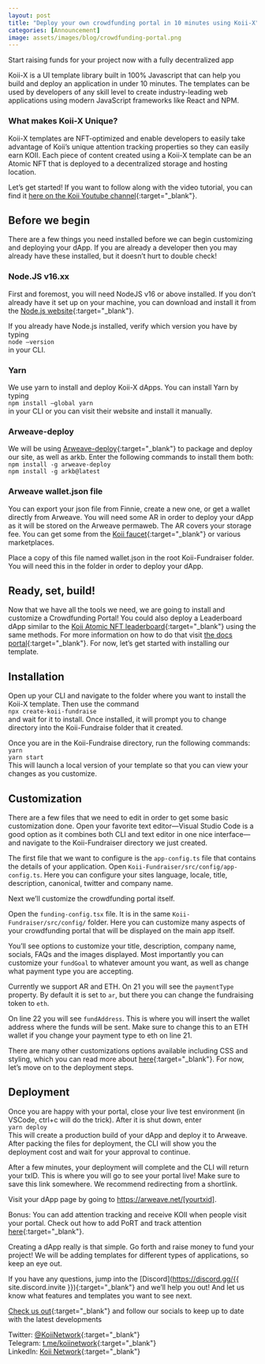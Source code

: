 ```yaml
---
layout: post
title: "Deploy your own crowdfunding portal in 10 minutes using Koii-X"
categories: [Announcement]
image: assets/images/blog/crowdfunding-portal.png
---
```


Start raising funds for your project now with a fully decentralized app

Koii-X is a UI template library built in 100% Javascript that can help you build and deploy an application in under 10 minutes. The templates can be used by developers of any skill level to create industry-leading web applications using modern JavaScript frameworks like React and NPM.

### What makes Koii-X Unique?

Koii-X templates are NFT-optimized and enable developers to easily take advantage of Koii’s unique attention tracking properties so they can easily earn KOII. Each piece of content created using a Koii-X template can be an Atomic NFT that is deployed to a decentralized storage and hosting location.

Let’s get started! If you want to follow along with the video tutorial, you can find it [here on the Koii Youtube channel](https://youtu.be/PBJDM_ZY2WI){:target="\_blank"}.

## Before we begin

There are a few things you need installed before we can begin customizing and deploying your dApp. If you are already a developer then you may already have these installed, but it doesn’t hurt to double check!

### Node.JS v16.xx

First and foremost, you will need NodeJS v16 or above installed. If you don’t already have it set up on your machine, you can download and install it from the [Node.js website](https://nodejs.org/en/){:target="\_blank"}.

If you already have Node.js installed, verify which version you have by typing<br/>
`node –version`
<br/>in your CLI.

### Yarn

We use yarn to install and deploy Koii-X dApps. You can install Yarn by typing<br/>
`npm install –global yarn`
<br/>in your CLI or you can visit their website and install it manually.

### Arweave-deploy

We will be using [Arweave-deploy](https://docs.koii.network/build-dapps-with-koii/template-library/deploy){:target="\_blank"} to package and deploy our site, as well as arkb. Enter the following commands to install them both:<br/>
`npm install -g arweave-deploy`<br/>
`npm install -g arkb@latest`

### Arweave wallet.json file

You can export your json file from Finnie, create a new one, or get a wallet directly from Arweave. You will need some AR in order to deploy your dApp as it will be stored on the Arweave permaweb. The AR covers your storage fee. You can get some from the [Koii faucet](https://koi.rocks/faucet){:target="\_blank"} or various marketplaces.

Place a copy of this file named wallet.json in the root Koii-Fundraiser folder. You will need this in the folder in order to deploy your dApp.

## Ready, set, build!

Now that we have all the tools we need, we are going to install and customize a Crowdfunding Portal! You could also deploy a Leaderboard dApp similar to the [Koii Atomic NFT leaderboard](https://koi.rocks/){:target="\_blank"} using the same methods. For more information on how to do that visit [the docs portal](https://docs.koii.network/build-dapps-with-koii/template-library/leaderboard-app){:target="\_blank"}. For now, let’s get started with installing our template.

## Installation

Open up your CLI and navigate to the folder where you want to install the Koii-X template. Then use the command<br/>
`npx create-koii-fundraise`
<br/>and wait for it to install. Once installed, it will prompt you to change directory into the Koii-Fundraise folder that it created.

Once you are in the Koii-Fundraise directory, run the following commands:<br/>
`yarn`<br/>
`yarn start`<br/>
This will launch a local version of your template so that you can view your changes as you customize.

## Customization

There are a few files that we need to edit in order to get some basic customization done. Open your favorite text editor—Visual Studio Code is a good option as it combines both CLI and text editor in one nice interface—and navigate to the Koii-Fundraiser directory we just created.

The first file that we want to configure is the `app-config.ts` file that contains the details of your application. Open `Koii-Fundraiser/src/config/app-config.ts`. Here you can configure your sites language, locale, title, description, canonical, twitter and company name.

Next we’ll customize the crowdfunding portal itself.

Open the `funding-config.tsx` file. It is in the same `Koii-Fundraiser/src/config/` folder. Here you can customize many aspects of your crowdfunding portal that will be displayed on the main app itself.

You’ll see options to customize your title, description, company name, socials, FAQs and the images displayed. Most importantly you can customize your `fundGoal` to whatever amount you want, as well as change what payment type you are accepting.

Currently we support AR and ETH. On 21 you will see the `paymentType` property. By default it is set to `ar`, but there you can change the fundraising token to `eth`.

On line 22 you will see `fundAddress`. This is where you will insert the wallet address where the funds will be sent. Make sure to change this to an ETH wallet if you change your payment type to eth on line 21.

There are many other customizations options available including CSS and styling, which you can read more about [here](https://docs.koii.network/build-dapps-with-koii/template-library/leaderboard-app/customization){:target="\_blank"}. For now, let’s move on to the deployment steps.

## Deployment

Once you are happy with your portal, close your live test environment (in VSCode, ctrl+c will do the trick). After it is shut down, enter<br/>
`yarn deploy`<br/>
This will create a production build of your dApp and deploy it to Arweave. After packing the files for deployment, the CLI will show you the deployment cost and wait for your approval to continue.

After a few minutes, your deployment will complete and the CLI will return your txID. This is where you will go to see your portal live! Make sure to save this link somewhere. We recommend redirecting from a shortlink.

Visit your dApp page by going to https://arweave.net/[yourtxid].

Bonus: You can add attention tracking and receive KOII when people visit your portal. Check out how to add PoRT and track attention [here](https://docs.koii.network/earning-koii/install-port){:target="\_blank"}.

Creating a dApp really is that simple. Go forth and raise money to fund your project! We will be adding templates for different types of applications, so keep an eye out.

If you have any questions, jump into the [Discord](https://discord.gg/{{ site.discord.invite }}){:target="\_blank"} and we’ll help you out! And let us know what features and templates you want to see next.

[Check us out](http://koii.me/u/koii){:target="\_blank"} and follow our socials to keep up to date with the latest developments

Twitter: [@KoiiNetwork](https://twitter.com/KoiiNetwork){:target="\_blank"}<br/>
Telegram: [t.me/koiinetwork](http://t.me/koiinetwork){:target="\_blank"}<br/>
LinkedIn: [Koii Network](https://www.linkedin.com/company/koii-network/mycompany/){:target="\_blank"}<br/>

